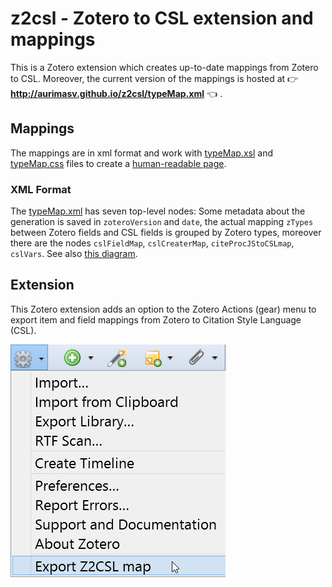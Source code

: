# z2csl - Zotero to CSL extension and mappings

This is a Zotero extension which creates up-to-date mappings from Zotero to CSL. Moreover, the current version of the mappings is hosted at  :point_right: **http://aurimasv.github.io/z2csl/typeMap.xml** :point_left: .

## Mappings

The mappings are in xml format and work with [typeMap.xsl](typeMap.xsl) and [typeMap.css](typeMap.css) files to create a [human-readable page](http://aurimasv.github.io/z2csl/typeMap.xml).

### XML Format

The [typeMap.xml](typeMap.xml) has seven top-level nodes: Some metadata about the generation is saved in `zoteroVersion` and `date`, the actual mapping `zTypes` between Zotero fields and CSL fields is grouped by Zotero types, moreover there are the nodes `cslFieldMap`, `cslCreaterMap`, `citeProcJStoCSLmap`, `cslVars`. See also [this diagram](doc/z2csl.svg).

## Extension

This Zotero extension adds an option to the Zotero Actions (gear) menu to export item and field mappings from Zotero to Citation Style Language (CSL).

![z2csl Extension](doc/z2csl-extension.png)
